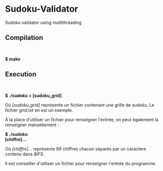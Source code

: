 <h1>Sudoku-Validator</h1>
<p>
	Sudoku validator using multithreading
</p>
<h2>Compilation</h2><br>
<p>
	<strong>$ make</strong>
</p>
<h2>Execution</h2><br>
<p>
	<strong>$ ./sudoku < [sudoku_grid]</strong>
</p>
<p>
	Où <em>[sudoku_grid]</em> représente un fichier contenant une grille de sudoku.
	Le fichier <em>grid.txt</em> en est un exemple.
</p>
<p>
	À la place d'utiliser un fichier pour renseigner l'entrée, on peut également la renseigner manuellement :
</p>
<p>
	<strong>$ ./sudoku<br>
	[chiffre]...</strong>
</p>
<p>
	Où <em>[chiffre]...</em> représente  89 chiffres chacun séparés par un caractere contenu dans <em>$IFS</em>.
</p>
<p>
	Il est conseiller d'utiliser un fichier pour renseigner l'entrée du programme.
</p>
